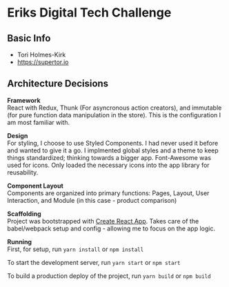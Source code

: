 # Eriks Digital Tech Challenge

## Basic Info

- Tori Holmes-Kirk
- https://supertor.io

## Architecture Decisions

**Framework**  
React with Redux, Thunk (For asyncronous action creators), and immutable (for pure function data manipulation in the store). This is the configuration I am most familiar with.

**Design**  
For styling, I choose to use Styled Components. I had never used it before and wanted to give it a go. I implmented global styles and a theme to keep things standardized; thinking towards a bigger app. Font-Awesome was used for icons. Only loaded the necessary icons into the app library for reusability.

**Component Layout**  
Components are organized into primary functions: Pages, Layout, User Interaction, and Module (in this case - product comparison)

**Scaffolding**  
Project was bootstrapped with [Create React App](https://github.com/facebook/create-react-app). Takes care of the babel/webpack setup and config - allowing me to focus on the app logic.

**Running**  
First, for setup, run `yarn install` or `npm install`

To start the development server, run `yarn start` or `npm start`

To build a production deploy of the project, run `yarn build` or `npm build`
